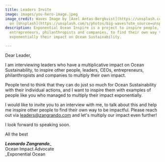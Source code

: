 ```yaml
---
title: Leaders Invite
image: images/you-hero-image.jpeg
image_credit: Waves Image by [Axel Antas-Bergkvist](https://unsplash.com/@aabergkvist?utm_source=unsplash&utm_medium=referral&utm_content=creditCopyText)
  on [Unsplash](https://unsplash.com/s/photos/big-waves?utm_source=unsplash&utm_medium=referral&utm_content=creditCopyText)
description: Exponential Ocean Inspire is a project to inspire people, leaders, CEOs,
  entrepreneurs, philanthropists and companies, to find their own way to multiply
  exponentially their impact on Ocean Sustainability.

---
```

Dear Leader,

I am interviewing leaders who have a multiplicative impact on Ocean Sustainability, to inspire other people, leaders, CEOs, entrepreneurs, philanthropists and companies to multiply their own impact.

People tend to think that they can do just so much for Ocean Sustainability with their individual actions, and I want to inspire them with examples of people like you who managed to multiply their impact exponentially.

I would like to invite you to an interview with me, to talk about this and help me inspire other people to find their own way to be impactful. Please reach out via [leaders@zangrando.com](mailto:leaders@zangrando.com "leaders@zangrando.com") and let's multiply our impact even further!

I look forward to speaking soon.

All the best

**_Leonardo Zangrando_**_  
Ocean Impact Advocate  
_Exponential Ocean